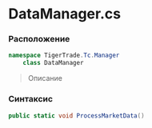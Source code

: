 
# DataManager.cs
### Расположение
```csharp
namespace TigerTrade.Tc.Manager  
    class DataManager
```

> Описание

### Синтаксис
```csharp
public static void ProcessMarketData()
```
